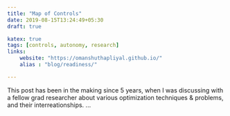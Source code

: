 ```yaml
---
title: "Map of Controls"
date: 2019-08-15T13:24:49+05:30
draft: true

katex: true
tags: [controls, autonomy, research]
links:
    website: "https://omanshuthapliyal.github.io/"
    alias : "blog/readiness/"

---
```


This post has been in the making since 5 years, when I was discussing with a fellow grad researcher about various optimization techniques & problems, and their interreationships. 
...
